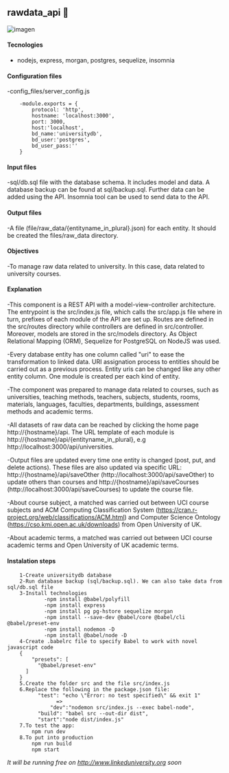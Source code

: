 ## rawdata_api 🏫 
![imagen](https://user-images.githubusercontent.com/57901401/120082770-c5ba2100-c092-11eb-9793-2a94aa76c3f5.png)

#### Tecnologies
- nodejs, express, morgan, postgres, sequelize, insomnia

#### Configuration files 
-config_files/server_config.js 
			
		-module.exports = {
			protocol: 'http',
			hostname: 'localhost:3000',
			port: 3000,
			host:'localhost',
			bd_name:'universitydb',
			bd_user:'postgres',
			bd_user_pass:''
		}

#### Input files
-sql/db.sql file with the database schema. It includes model and data. A database backup can be found at sql/backup.sql. Further data can be added using the API. Insomnia tool can be used to send data to the API.

#### Output files
-A file (file/raw_data/{entityname_in_plural}.json) for each entity. It should be created the files/raw_data directory.

#### Objectives
-To manage raw data related to university. In this case, data related to university courses.

#### Explanation
-This component is a REST API with a model-view-controller architecture. The entrypoint is the src/index.js file, which calls the src/app.js file where in turn, prefixes of each module of the API are set up. Routes are defined in the src/routes directory while controllers are defined in src/controller. Moreover, models are stored in the src/models directory. As Object Relational Mapping (ORM), Sequelize for PostgreSQL on NodeJS was used.

-Every database entity has one column called "uri" to ease the transformation to linked data. URI assignation process to entities should be carried out as a previous process. Entity uris can be changed like any other entity column. One module is created per each kind of entity.

-The component was prepared to manage data related to courses, such as universities, teaching methods, teachers, subjects, students, rooms, materials, languages, faculties, departments, buildings, assessment methods and academic terms.

-All datasets of raw data can be reached by clicking the home page http://{hostname}/api. The URL template of each module is http://{hostname}/api/{entityname_in_plural}, e.g http://localhost:3000/api/universities.

-Output files are updated every time one entity is changed (post, put, and delete actions). These files are also updated via specific URL: http://{hostname}/api/saveOther (http://localhost:3000/api/saveOther) to update others than courses and http://{hostname}/api/saveCourses (http://localhost:3000/api/saveCourses) to update the course file.

-About course subject, a matched was carried out between UCI course subjects and ACM Computing Classification System (https://cran.r-project.org/web/classifications/ACM.html) and Computer Science Ontology (https://cso.kmi.open.ac.uk/downloads) from Open University of UK.

-About academic terms, a matched was carried out between UCI course academic terms and Open University of UK academic terms.
#### Instalation steps
		1-Create universitydb database
		2-Run database backup (sql/backup.sql). We can also take data from  sql/db.sql file
		3-Install technologies
				-npm install @babel/polyfill 
				-npm install express
				-npm install pg pg-hstore sequelize morgan 
				-npm install --save-dev @babel/core @babel/cli @babel/preset-env
				-npm install nodemon -D 
				-npm install @babel/node -D
		4-Create .babelrc file to specify Babel to work with novel javascript code
		{
		    "presets": [
  		      "@babel/preset-env"
  		  ]
		} 
		5.Create the folder src and the file src/index.js
		6.Replace the following in the package.json file:
		  	  "test": "echo \"Error: no test specified\" && exit 1" 
    		    	=>	
          		  "dev":"nodemon src/index.js --exec babel-node",  
			  "build": "babel src --out-dir dist",  
			  "start":"node dist/index.js"	
		7.To test the app:
			npm run dev
		8.To put into production
			npm run build 
			npm start 
*It will be running free on http://www.linkeduniversity.org soon*
